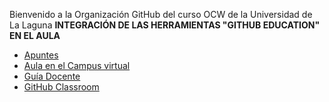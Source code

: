 Bienvenido a la Organización GitHub del curso OCW de la Universidad de La Laguna **INTEGRACIÓN DE LAS HERRAMIENTAS "GITHUB EDUCATION" EN EL AULA** 
 
 * [Apuntes](https://ull-ocw-github-education.github.io/) 
 * [Aula en el Campus virtual](https://campusvirtual.ull.es/ocw/course/view.php?id=136)
 * [Guía Docente]()
 * [GitHub Classroom]()
